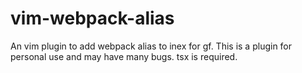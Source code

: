# vim-webpack-alias
An vim plugin to add webpack alias to inex for gf.
This is a plugin for personal use and may have many bugs.
tsx is required.


